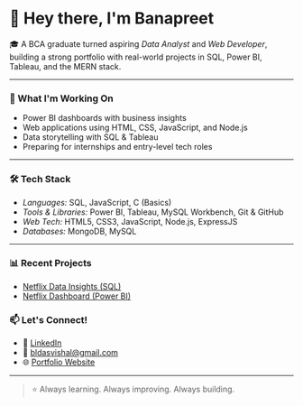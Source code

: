 # 👋 Hey there, I'm Banapreet

🎓 A BCA graduate turned aspiring *Data Analyst* and *Web Developer*, building a strong portfolio with real-world projects in SQL, Power BI, Tableau, and the MERN stack.

---

### 🚀 What I'm Working On
- Power BI dashboards with business insights
- Web applications using HTML, CSS, JavaScript, and Node.js
- Data storytelling with SQL & Tableau
- Preparing for internships and entry-level tech roles

---

### 🛠 Tech Stack
- *Languages:* SQL, JavaScript, C (Basics)
- *Tools & Libraries:* Power BI, Tableau, MySQL Workbench, Git & GitHub
- *Web Tech:* HTML5, CSS3, JavaScript, Node.js, ExpressJS
- *Databases:* MongoDB, MySQL

---

### 📊 Recent Projects
- [Netflix Data Insights (SQL)](https://github.com/dbanapreet/Netflix-Data-Insights)
- [Netflix Dashboard (Power BI)](https://github.com/dbanapreet/Netflix-Power-BI-Dashboard)


### 📫 Let's Connect!
- 💼 [LinkedIn](https://www.linkedin.com/in/YOUR-LINKEDIN)
- 📧 bldasvishal@gmail.com
- 🌐 [Portfolio Website](https://your-website.com) 

---

> ⭐ Always learning. Always improving. Always building.
